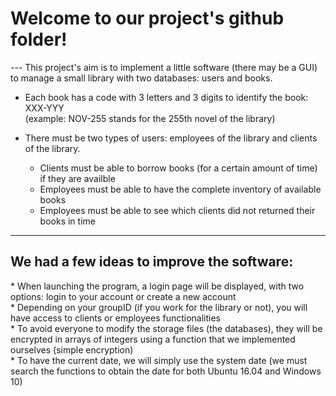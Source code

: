 <h1>Welcome to our project's github folder!</h1>
---
This project's aim is to implement a little software (there may be a GUI) to manage a small library with two databases: users and books.

* Each book has a code with 3 letters and 3 digits to identify the book: XXX-YYY<br />(example: NOV-255 stands for the 255th novel of the library)

* There must be two types of users: employees of the library and clients of the library.
  * Clients must be able to borrow books (for a certain amount of time) if they are availble
  * Employees must be able to have the complete inventory of available books
  * Employees must be able to see which clients did not returned their books in time
---
<h2>We had a few ideas to improve the software:</h2>
* When launching the program, a login page will be displayed, with two options: login to your account or create a new account<br />
* Depending on your groupID (if you work for the library or not), you will have access to clients or employees functionalities<br />
* To avoid everyone to modify the storage files (the databases), they will be encrypted in arrays of integers using a function that we implemented ourselves (simple encryption)<br />
* To have the current date, we will simply use the system date (we must search the functions to obtain the date for both Ubuntu 16.04 and Windows 10)<br />
